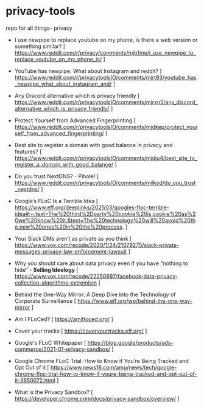 # privacy-tools
repo for all things- privacy

- I use newpipe to replace youtube on my phone, is there a web version or something similar? [ https://www.reddit.com/r/privacy/comments/mjb1me/i_use_newpipe_to_replace_youtube_on_my_phone_is/ ]

- YouTube has newpipe. What about Instagram and reddit? [ https://www.reddit.com/r/privacytoolsIO/comments/mjrt93/youtube_has_newpipe_what_about_instagram_and/ ]

- Any Discord alternative which is privacy friendly [ https://www.reddit.com/r/privacytoolsIO/comments/mjrxn5/any_discord_alternative_which_is_privacy_friendly/ ]

- Protect Yourself from Advanced Fingerprinting [ https://www.reddit.com/r/privacytoolsIO/comments/mjdkep/protect_yourself_from_advanced_fingerprinting/ ]

- Best site to register a domain with good balance in privacy and features? [ https://www.reddit.com/r/privacytoolsIO/comments/mjdju4/best_site_to_register_a_domain_with_good_balance/ ]

- Do you trust NextDNS? - Pihole! [ https://www.reddit.com/r/privacytoolsIO/comments/milkyd/do_you_trust_nextdns/ ]

- Google’s FLoC Is a Terrible Idea [ https://www.eff.org/deeplinks/2021/03/googles-floc-terrible-idea#:~:text=The%20third%2Dparty%20cookie%20is,cookie%20as%20we%20know%20it.&text=The%20technology%20will%20avoid%20the,new%20ones%20in%20the%20process. ]

- Your Slack DMs aren’t as private as you think [ https://www.vox.com/recode/2020/1/24/21079275/slack-private-messages-privacy-law-enforcement-lawsuit ]

- Why you should care about data privacy even if you have “nothing to hide” - **Selling Ideology** [ https://www.vox.com/recode/22250897/facebook-data-privacy-collection-algorithms-extremism ]

- Behind the One-Way Mirror: A Deep Dive Into the Technology of Corporate Surveillance [ https://www.eff.org/wp/behind-the-one-way-mirror ]

- Am I FLoCed? [ https://amifloced.org/ ]

- Cover your tracks [ https://coveryourtracks.eff.org/ ]

- Google's FLoC Whitepaper [ https://blog.google/products/ads-commerce/2021-01-privacy-sandbox/ ]

- Google Chrome FLoC Trial: How to Know if You’re Being Tracked and Opt Out of it [ https://www.news18.com/amp/news/tech/google-chrome-floc-trial-how-to-know-if-youre-being-tracked-and-opt-out-of-it-3650072.html ]

- What is the Privacy Sandbox? [ https://developer.chrome.com/docs/privacy-sandbox/overview/ ]
